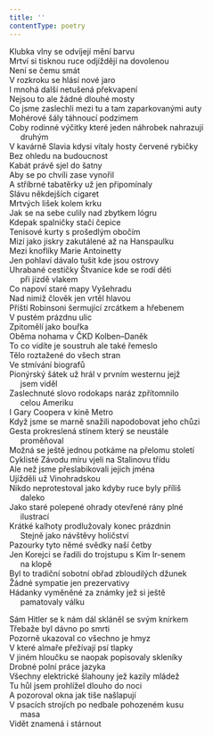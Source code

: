 ```yaml
---
title: ''
contentType: poetry
---
```


<section>

Klubka vlny se odvíjejí mění barvu  
Mrtví si tisknou ruce odjíždějí na dovolenou  
Není se čemu smát  
V rozkroku se hlásí nové jaro  
I mnohá další netušená překvapení  
Nejsou to ale žádné dlouhé mosty  
Co jsme zaslechli mezi tu a tam zaparkovanými auty  
Mohérové šály táhnoucí podzimem  
Coby rodinné výčitky které jeden náhrobek nahrazují  
     druhým  
V kavárně Slavia kdysi vítaly hosty červené rybičky  
Bez ohledu na budoucnost  
Kabát právě sjel do šatny  
Aby se po chvíli zase vynořil  
A stříbrné tabatěrky už jen připomínaly  
Slávu někdejších cigaret  
Mrtvých lišek kolem krku  
Jak se na sebe culily nad zbytkem lógru  
Kdepak spalničky stačí čepice  
Tenisové kurty s prošedlým obočím  
Mizí jako jiskry zakutálené až na Hanspaulku  
Mezi knoflíky Marie Antoinetty  
Jen pohlaví dávalo tušit kde jsou ostrovy  
Uhrabané cestičky Štvanice kde se rodí děti  
     při jízdě vlakem  
Co napoví staré mapy Vyšehradu  
Nad nimiž člověk jen vrtěl hlavou  
Příští Robinsoni šermující zrcátkem a hřebenem  
V pustém prázdnu ulic  
Zpitomělí jako bouřka  
Oběma nohama v ČKD Kolben–Daněk  
To co vidíte je soustruh ale také řemeslo  
Tělo roztažené do všech stran  
Ve stmívání biografů  
Pionýrský šátek už hrál v prvním westernu jejž  
     jsem viděl  
Zaslechnuté slovo rodokaps naráz zpřítomnilo  
     celou Ameriku  
I Gary Coopera v kině Metro  
Když jsme se marně snažili napodobovat jeho chůzi  
Gesta prokreslená stínem který se neustále  
     proměňoval  
Možná se ještě jednou potkáme na přelomu století  
Cyklisté Závodu míru vjeli na Stalinovu třídu  
Ale než jsme přeslabikovali jejich jména  
Ujížděli už Vinohradskou  
Nikdo neprotestoval jako kdyby ruce byly příliš  
     daleko  
Jako staré polepené ohrady otevřené rány plné  
     ilustrací  
Krátké kalhoty prodlužovaly konec prázdnin  
     Stejně jako návštěvy holičství  
Pazourky tyto němé svědky naší četby  
Jen Korejci se řadili do trojstupu s Kim Ir-senem  
     na klopě  
Byl to tradiční sobotní obřad zbloudilých džunek  
Žádné sympatie jen prezervativy  
Hádanky vyměněné za známky jež si ještě  
     pamatovaly válku

</section>

<section>

Sám Hitler se k nám dál skláněl se svým knírkem  
Třebaže byl dávno po smrti  
Pozorně ukazoval co všechno je hmyz  
V které almaře přežívají psí tlapky  
V jiném hloučku se naopak popisovaly skleníky  
Drobné polní práce jazyka  
Všechny elektrické šlahouny jež kazily mládež  
Tu hůl jsem prohlížel dlouho do noci  
A pozoroval okna jak tiše našlapují  
V psacích strojích po nedbale pohozeném kusu  
     masa  
Vidět znamená i stárnout

</section>
